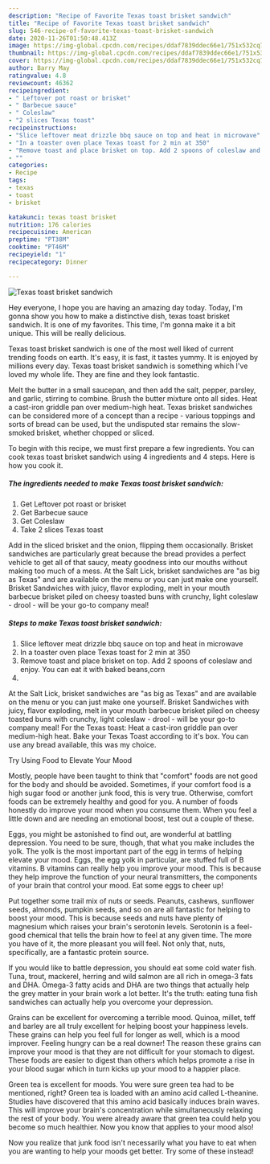 ```yaml
---
description: "Recipe of Favorite Texas toast brisket sandwich"
title: "Recipe of Favorite Texas toast brisket sandwich"
slug: 546-recipe-of-favorite-texas-toast-brisket-sandwich
date: 2020-11-26T01:50:48.413Z
image: https://img-global.cpcdn.com/recipes/ddaf7839ddec66e1/751x532cq70/texas-toast-brisket-sandwich-recipe-main-photo.jpg
thumbnail: https://img-global.cpcdn.com/recipes/ddaf7839ddec66e1/751x532cq70/texas-toast-brisket-sandwich-recipe-main-photo.jpg
cover: https://img-global.cpcdn.com/recipes/ddaf7839ddec66e1/751x532cq70/texas-toast-brisket-sandwich-recipe-main-photo.jpg
author: Barry May
ratingvalue: 4.8
reviewcount: 46362
recipeingredient:
- " Leftover pot roast or brisket"
- " Barbecue sauce"
- " Coleslaw"
- "2 slices Texas toast"
recipeinstructions:
- "Slice leftover meat drizzle bbq sauce on top and heat in microwave"
- "In a toaster oven place Texas toast for 2 min at 350"
- "Remove toast and place brisket on top. Add 2 spoons of coleslaw and enjoy. You can eat it with baked beans,corn"
- ""
categories:
- Recipe
tags:
- texas
- toast
- brisket

katakunci: texas toast brisket 
nutrition: 176 calories
recipecuisine: American
preptime: "PT38M"
cooktime: "PT46M"
recipeyield: "1"
recipecategory: Dinner

---
```



![Texas toast brisket sandwich](https://img-global.cpcdn.com/recipes/ddaf7839ddec66e1/751x532cq70/texas-toast-brisket-sandwich-recipe-main-photo.jpg)

Hey everyone, I hope you are having an amazing day today. Today, I'm gonna show you how to make a distinctive dish, texas toast brisket sandwich. It is one of my favorites. This time, I'm gonna make it a bit unique. This will be really delicious.

Texas toast brisket sandwich is one of the most well liked of current trending foods on earth. It's easy, it is fast, it tastes yummy. It is enjoyed by millions every day. Texas toast brisket sandwich is something which I've loved my whole life. They are fine and they look fantastic.

Melt the butter in a small saucepan, and then add the salt, pepper, parsley, and garlic, stirring to combine. Brush the butter mixture onto all sides. Heat a cast-iron griddle pan over medium-high heat. Texas brisket sandwiches can be considered more of a concept than a recipe - various toppings and sorts of bread can be used, but the undisputed star remains the slow-smoked brisket, whether chopped or sliced.


To begin with this recipe, we must first prepare a few ingredients. You can cook texas toast brisket sandwich using 4 ingredients and 4 steps. Here is how you cook it.

<!--inarticleads1-->

##### The ingredients needed to make Texas toast brisket sandwich:

1. Get  Leftover pot roast or brisket
1. Get  Barbecue sauce
1. Get  Coleslaw
1. Take 2 slices Texas toast


Add in the sliced brisket and the onion, flipping them occasionally. Brisket sandwiches are particularly great because the bread provides a perfect vehicle to get all of that saucy, meaty goodness into our mouths without making too much of a mess. At the Salt Lick, brisket sandwiches are &#34;as big as Texas&#34; and are available on the menu or you can just make one yourself. Brisket Sandwiches with juicy, flavor exploding, melt in your mouth barbecue brisket piled on cheesy toasted buns with crunchy, light coleslaw - drool - will be your go-to company meal! 

<!--inarticleads2-->

##### Steps to make Texas toast brisket sandwich:

1. Slice leftover meat drizzle bbq sauce on top and heat in microwave
1. In a toaster oven place Texas toast for 2 min at 350
1. Remove toast and place brisket on top. Add 2 spoons of coleslaw and enjoy. You can eat it with baked beans,corn
1. 


At the Salt Lick, brisket sandwiches are &#34;as big as Texas&#34; and are available on the menu or you can just make one yourself. Brisket Sandwiches with juicy, flavor exploding, melt in your mouth barbecue brisket piled on cheesy toasted buns with crunchy, light coleslaw - drool - will be your go-to company meal! For the Texas toast: Heat a cast-iron griddle pan over medium-high heat. Bake your Texas Toast according to it&#39;s box. You can use any bread available, this was my choice. 

Try Using Food to Elevate Your Mood


Mostly, people have been taught to think that "comfort" foods are not good for the body and should be avoided. Sometimes, if your comfort food is a high sugar food or another junk food, this is very true. Otherwise, comfort foods can be extremely healthy and good for you. A number of foods honestly do improve your mood when you consume them. When you feel a little down and are needing an emotional boost, test out a couple of these.

Eggs, you might be astonished to find out, are wonderful at battling depression. You need to be sure, though, that what you make includes the yolk. The yolk is the most important part of the egg in terms of helping elevate your mood. Eggs, the egg yolk in particular, are stuffed full of B vitamins. B vitamins can really help you improve your mood. This is because they help improve the function of your neural transmitters, the components of your brain that control your mood. Eat some eggs to cheer up!

Put together some trail mix of nuts or seeds. Peanuts, cashews, sunflower seeds, almonds, pumpkin seeds, and so on are all fantastic for helping to boost your mood. This is because seeds and nuts have plenty of magnesium which raises your brain's serotonin levels. Serotonin is a feel-good chemical that tells the brain how to feel at any given time. The more you have of it, the more pleasant you will feel. Not only that, nuts, specifically, are a fantastic protein source.

If you would like to battle depression, you should eat some cold water fish. Tuna, trout, mackerel, herring and wild salmon are all rich in omega-3 fats and DHA. Omega-3 fatty acids and DHA are two things that actually help the grey matter in your brain work a lot better. It's the truth: eating tuna fish sandwiches can actually help you overcome your depression. 

Grains can be excellent for overcoming a terrible mood. Quinoa, millet, teff and barley are all truly excellent for helping boost your happiness levels. These grains can help you feel full for longer as well, which is a mood improver. Feeling hungry can be a real downer! The reason these grains can improve your mood is that they are not difficult for your stomach to digest. These foods are easier to digest than others which helps promote a rise in your blood sugar which in turn kicks up your mood to a happier place.

Green tea is excellent for moods. You were sure green tea had to be mentioned, right? Green tea is loaded with an amino acid called L-theanine. Studies have discovered that this amino acid basically induces brain waves. This will improve your brain's concentration while simultaneously relaxing the rest of your body. You were already aware that green tea could help you become so much healthier. Now you know that applies to your mood also!

Now you realize that junk food isn't necessarily what you have to eat when you are wanting to help your moods get better. Try some of these instead!

